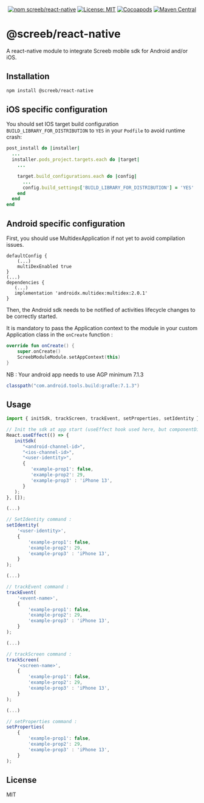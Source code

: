 <p align="center">
  <a href="https://www.npmjs.com/package/@screeb/react-native"><img alt="npm screeb/react-native" src="https://img.shields.io/npm/v/@screeb/react-native"></a>
  <a href="https://opensource.org/licenses/MIT"><img src="https://img.shields.io/badge/license-MIT-purple.svg" alt="License: MIT"></a>
  <a href="https://cocoapods.org/pods/Screeb"><img src="https://img.shields.io/cocoapods/v/Screeb.svg?style=flat" alt="Cocoapods"></a>
  <a href="https://search.maven.org/search?q=g:%22app.screeb.sdk%22%20AND%20a:%22survey%22"><img src="https://img.shields.io/maven-central/v/app.screeb.sdk/survey.svg?label=Maven%20Central" alt="Maven Central"></a>
</p>

# @screeb/react-native

A react-native module to integrate Screeb mobile sdk for Android and/or iOS.

## Installation

```sh
npm install @screeb/react-native
```

## iOS specific configuration
You should set IOS target build configuration `BUILD_LIBRARY_FOR_DISTRIBUTION` to `YES` in your `Podfile` to avoid runtime crash:
```ruby
post_install do |installer|
  ...
  installer.pods_project.targets.each do |target|
    ...

    target.build_configurations.each do |config|
      ...
      config.build_settings['BUILD_LIBRARY_FOR_DISTRIBUTION'] = 'YES'
    end
  end
end
```

## Android specific configuration

First, you should use MultidexApplication if not yet to avoid compilation issues.

```
defaultConfig {
    (...)
    multiDexEnabled true
}
(...)
dependencies {
   (...)
   implementation 'androidx.multidex:multidex:2.0.1'
}
```

Then, the Android sdk needs to be notified of activities lifecycle changes to be correctly started.

It is mandatory to pass the Application context to the module in your custom Application class
in the `onCreate` function :

```kotlin
override fun onCreate() {
    super.onCreate()
    ScreebModuleModule.setAppContext(this)
}
```

NB : Your android app needs to use AGP minimum 7.1.3

```groovy
classpath("com.android.tools.build:gradle:7.1.3")
```

## Usage

```js
import { initSdk, trackScreen, trackEvent, setProperties, setIdentity } from "@screeb/react-native";

// Init the sdk at app start (useEffect hook used here, but componentDidMount is fine)
React.useEffect(() => {
   initSdk(
      "<android-channel-id>",
      "<ios-channel-id>",
      "<user-identity>",
      {
         'example-prop1': false,
         'example-prop2': 29,
         'example-prop3' : 'iPhone 13',
      }
   );
}, []);

(...)

// SetIdentity command :
setIdentity(
    '<user-identity>',
    {
        'example-prop1': false,
        'example-prop2': 29,
        'example-prop3' : 'iPhone 13',
    }
);

(...)

// trackEvent command :
trackEvent(
    '<event-name>',
    {
        'example-prop1': false,
        'example-prop2': 29,
        'example-prop3' : 'iPhone 13',
    }
);

(...)

// trackScreen command :
trackScreen(
    '<screen-name>',
    {
        'example-prop1': false,
        'example-prop2': 29,
        'example-prop3' : 'iPhone 13',
    }
);

(...)

// setProperties command :
setProperties(
    {
        'example-prop1': false,
        'example-prop2': 29,
        'example-prop3' : 'iPhone 13',
    }
);
```

## License

MIT
